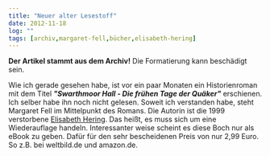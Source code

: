 ```yaml
---
title: "Neuer alter Lesestoff"
date: 2012-11-18
log: ""
tags: [archiv,margaret-fell,bücher,elisabeth-hering]
---
```

**Der Artikel stammt aus dem Archiv!** Die Formatierung kann beschädigt sein.

Wie ich gerade gesehen habe, ist vor ein paar Monaten ein Historienroman mit dem Titel <i>**"Swarthmoor Hall - Die frühen Tage der Quäker"**</i> erschienen. Ich selber habe ihn noch nicht gelesen. Soweit ich verstanden habe, steht Margaret Fell im Mittelpunkt des Romans. Die Autorin ist die 1999 verstorbene <a href="http://de.wikipedia.org/wiki/Elisabeth_Hering">Elisabeth Hering</a>. Das heißt, es muss sich um eine Wiederauflage handeln. Interessanter weise scheint es diese Boch nur als eBook zu geben. Dafür für den sehr bescheidenen Preis von nur 2,99 Euro. So z.B. bei <a hrf="http://www.weltbild.de/3/17682025-1/ebook/swarthmoor-hall.html">weltbild.de</a> und <a hrf="http://www.amazon.de/Swarthmoor-Hall-fr%C3%BChen-Qu%C3%A4ker-ebook/dp/B009SOZFOA/ref=sr_1_2?ie=UTF8&qid=1353257124&sr=8-2">amazon.de</a>. 
